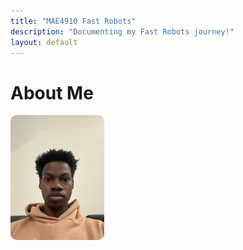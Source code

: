 ```yaml
---
title: "MAE4910 Fast Robots"
description: "Documenting my Fast Robots journey!"
layout: default
---
```


# About Me

<img src="assets/images/IMG_0931.jpg" alt="My Photo" style="float: left; margin-right: 15px; width: 150px; border-radius: 10px;">

